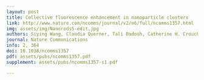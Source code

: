 ```yaml
---
layout: post
title: Collective fluorescence enhancement in nanoparticle clusters
link: http://www.nature.com/ncomms/journal/v2/n6/full/ncomms1357.html
img: assets/img/Nanorods5-edit.jpg
authors: Siying Wang, Claudia Querner, Tali Dadosh, Catherine H. Crouch, Dmitri S. Novikov, Marija Drndić
journal: Nature Communications
info: 2, 364
doi: 10.1038/ncomms1357
pdf: assets/pubs/ncomms1357.pdf
supplement: assets/pubs/ncomms1357-s1.pdf

---
```

